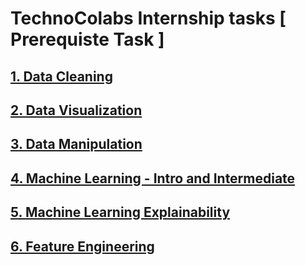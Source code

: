 # TechnoColabs Internship tasks [ Prerequiste Task ]

##    [   1. Data Cleaning](https://github.com/samarth3557/TechnoColabs-Kaggle/tree/main/Data%20Cleaning)

## [   2. Data Visualization](https://github.com/samarth3557/TechnoColabs-Kaggle/tree/main/Data%20Visualization)

## [   3. Data Manipulation](https://github.com/samarth3557/TechnoColabs-Kaggle/tree/main/Data%20Manipulation)

## [   4. Machine Learning - Intro and Intermediate](https://github.com/samarth3557/TechnoColabs-Kaggle/tree/main/Machine%20Learning%20-%20Intro%20and%20Intermediate)

## [   5. Machine Learning Explainability](https://github.com/samarth3557/TechnoColabs-Kaggle/tree/main/Machine%20Learning%20Explainability)

## [   6. Feature Engineering](https://github.com/samarth3557/TechnoColabs-Kaggle/tree/main/Feature%20Engineering)
